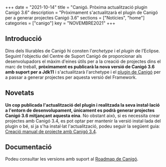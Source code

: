 +++
date        = "2021-10-14"
title       = "Canigó. Pròxima actualització plugin Canigó 3.6"
description = "Pròximament s'actualitzarà el plugin de Canigó per a generar projectes Canigó 3.6"
sections    = ["Notícies", "home"]
categories  = ["canigo"]
key         = "NOVEMBRE2021"
+++

## Introducció

Dins dels lliurables de Canigó hi consten l’*archetype* i el *plugin* de l’Eclipse.
Seguint l'objectiu del Centre de Suport Canigó de proporcionar als desenvolupadors el màxim d'eines útils
per a la creació de projectes dins el marc de treball, **pròximament es publicarà la nova versió de Canigó
3.6 amb suport per a Jdk11** i s'actualitzarà l'archetype i el [plugin de Canigó](/canigo-download-related/plugin-canigo/)
per a passar a generar projectes per aquesta versió del Framework.

## Novetats

**Un cop publicada l'actualització del plugin i realitzada la seva instal·lació a l'entorn de desenvolupament,
únicament es podrà generar projectes Canigó 3.6 mitjançant aquesta eina**.
No obstant això, si es necessita crear projectes amb Canigó 3.4, es pot optar per mantenir la versió
instal·lada del plugin o bé, si ja s'ha instal·lat l'actualització, podeu seguir la següent guia:
[Creació manual de projecte amb Canigó 3.4](/howtos/2021-10-14-Howto-crear-projectes-canigo-3.4-manualment/).

## Documentació

Podeu consultar les versions amb suport al [Roadmap de Canigó](/plataformes/canigo/roadmap/).